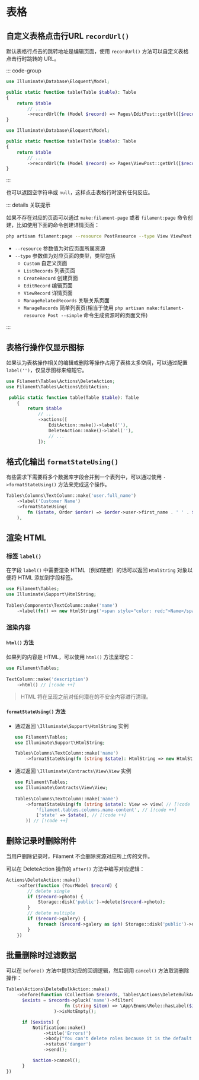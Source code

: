 # 表格

## 自定义表格点击行URL `recordUrl()`

默认表格行点击的跳转地址是编辑页面，使用 `recordUrl()` 方法可以自定义表格点击行时跳转的 URL。

::: code-group

```php [跳转到编辑页]
use Illuminate\Database\Eloquent\Model;

public static function table(Table $table): Table
{
    return $table
        // ...
        ->recordUrl(fn (Model $record) => Pages\EditPost::getUrl([$record])), // [!code ++]
}
```

```php [跳转到详情页]
use Illuminate\Database\Eloquent\Model;

public static function table(Table $table): Table
{
    return $table
        // ...
        ->recordUrl(fn (Model $record) => Pages\ViewPost::getUrl([$record])), // [!code ++]
}
```

:::

也可以返回空字符串或 `null`，这样点击表格行时没有任何反应。

::: details 关联提示

如果不存在对应的页面可以通过 `make:filament-page` 或者 `filament:page` 命令创建，比如使用下面的命令创建详情页面：

```bash
php artisan filament:page --resource PostResource --type View ViewPost
```

- `--resource` 参数值为对应页面所属资源
- `--type` 参数值为对应页面的类型，类型包括
    - `Custom` 自定义页面
    - `ListRecords` 列表页面
    - `CreateRecord` 创建页面
    - `EditRecord` 编辑页面
    - `ViewRecord` 详情页面
    - `ManageRelatedRecords` 关联关系页面
    - `ManageRecords` 简单列表页(相当于使用 `php artisan make:filament-resource Post --simple` 命令生成资源时的页面文件)

:::



## 表格行操作仅显示图标

如果认为表格操作相关的编辑或删除等操作占用了表格太多空间，可以通过配置 `label('')`，仅显示图标来缩短它。

```php
use Filament\Tables\Actions\DeleteAction;
use Filament\Tables\Actions\EditAction;

 public static function table(Table $table): Table
    {
        return $table
            // ...
            ->actions([
                EditAction::make()->label(''),
                DeleteAction::make()->label(''),
                // ...
            ]);
```

## 格式化输出 `formatStateUsing()`

有些需求下需要将多个数据库字段合并到一个表列中，可以通过使用 `->formatStateUsing()` 方法来完成这个操作。

```php
Tables\Columns\TextColumn::make('user.full_name')
    ->label('Customer Name')
    ->formatStateUsing(
        fn ($state, Order $order) => $order->user->first_name . ' ' . $order->user->last_name
    ),
```

## 渲染 HTML

### 标签 `label()`

在字段 `label()` 中需要渲染 HTML（例如链接）的话可以返回 `HtmlString` 对象以便将 HTML 添加到字段标签。

```php
use Filament\Tables;
use Illuminate\Support\HtmlString;
 
Tables\Components\TextColumn::make('name')
    ->label(fn() => new HtmlString('<span style="color: red;">Name</span>'))
```

### 渲染内容

#### `html()` 方法

如果列的内容是 HTML，可以使用 `html()` 方法呈现它：

```php
use Filament\Tables;
 
TextColumn::make('description')
    ->html() // [!code ++]
```

> HTML 将在呈现之前对任何潜在的不安全内容进行清理。

#### `formatStateUsing()` 方法

- 通过返回 `\Illuminate\Support\HtmlString` 实例

    ```php
    use Filament\Tables;
    use Illuminate\Support\HtmlString;

    Tables\Columns\TextColumn::make('name')
        ->formatStateUsing(fn (string $state): HtmlString => new HtmlString($state)) // [!code ++]
    ```

- 通过返回 `\Illuminate\Contracts\View\View` 实例

    ```php
    use Filament\Tables;
    use Illuminate\Contracts\View\View;
     
    Tables\Columns\TextColumn::make('name')
        ->formatStateUsing(fn (string $state): View => view( // [!code ++]
            'filament.tables.columns.name-content', // [!code ++]
            ['state' => $state], // [!code ++]
        )) // [!code ++]
    ```

## 删除记录时删除附件

当用户删除记录时，Filament 不会删除资源对应所上传的文件。

可以在 DeleteAction 操作的 `after()` 方法中编写对应逻辑：

```php
Actions\DeleteAction::make()
    ->after(function (YourModel $record) {
        // delete single
        if ($record->photo) {
            Storage::disk('public')->delete($record->photo);
        }
        // delete multiple
        if ($record->galery) {
            foreach ($record->galery as $ph) Storage::disk('public')->delete($ph);
        }
    })
```

## 批量删除时过滤数据

可以在 `before()` 方法中提供对应的回调逻辑，然后调用 `cancel()` 方法取消删除操作：

```php
Tables\Actions\DeleteBulkAction::make()
    ->before(function (Collection $records, Tables\Actions\DeleteBulkAction $action) {
      $exists = $records->pluck('name')->filter(
                      fn (string $item) => \App\Enums\Role::hasLabel($item)
                  )->isNotEmpty();

      if ($exists) {
          Notification::make()
              ->title('Errors!')
              ->body("You can't delete roles because it is the default role for current system.")
              ->status('danger')
              ->send();

          $action->cancel();
      }
})
```